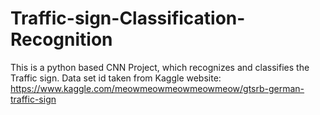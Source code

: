 # Traffic-sign-Classification-Recognition
This is a python based CNN Project, which recognizes and classifies the Traffic sign.
Data set id taken from Kaggle website: https://www.kaggle.com/meowmeowmeowmeowmeow/gtsrb-german-traffic-sign
